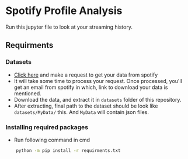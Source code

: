 
# Spotify Profile Analysis

Run this jupyter file to look at your streaming history.

## Requirments

### Datasets

- [Click here](https://www.spotify.com/us/account/privacy/) and make a request to get your data from spotify
- It will take some time to process your request. Once processed, you'll get an email from spotify in which, link to download your data is mentioned.
- Download the data, and extract it in `datasets` folder of this repository.
- After extracting, final path to the dataset should be look like `datasets/MyData/` this. And `MyData` will contain json files. 

### Installing required packages

- Run following command in cmd
```bash
    python -m pip install -r requirments.txt
```